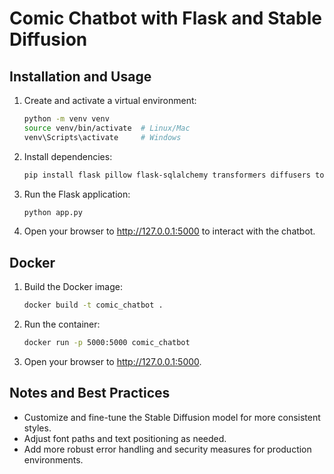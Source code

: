 # Comic Chatbot with Flask and Stable Diffusion

## Installation and Usage

1. Create and activate a virtual environment:
   ```bash
   python -m venv venv
   source venv/bin/activate  # Linux/Mac
   venv\Scripts\activate     # Windows
   ```

2. Install dependencies:
   ```bash
   pip install flask pillow flask-sqlalchemy transformers diffusers torch
   ```

3. Run the Flask application:
   ```bash
   python app.py
   ```

4. Open your browser to http://127.0.0.1:5000 to interact with the chatbot.

## Docker

1. Build the Docker image:
   ```bash
   docker build -t comic_chatbot .
   ```

2. Run the container:
   ```bash
   docker run -p 5000:5000 comic_chatbot
   ```

3. Open your browser to http://127.0.0.1:5000.

## Notes and Best Practices

- Customize and fine-tune the Stable Diffusion model for more consistent styles.
- Adjust font paths and text positioning as needed.
- Add more robust error handling and security measures for production environments.
